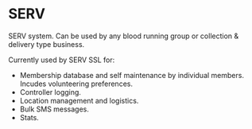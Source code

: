 SERV
====

SERV system.  Can be used by any blood running group or collection & delivery type business.

Currently used by SERV SSL for:

- Membership database and self maintenance by individual members.  Incudes volunteering preferences.
- Controller logging.
- Location management and logistics.
- Bulk SMS messages.
- Stats.
